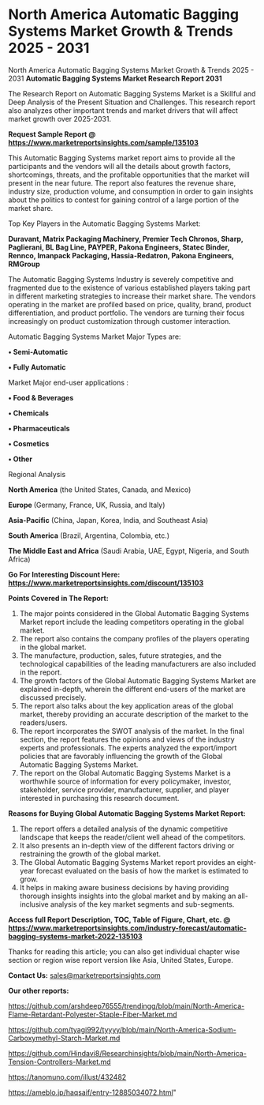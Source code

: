 # North America Automatic Bagging Systems Market Growth & Trends 2025 - 2031
 North America Automatic Bagging Systems Market Growth & Trends 2025 - 2031
<strong>Automatic Bagging Systems Market Research Report 2031</strong>

The Research Report on Automatic Bagging Systems Market is a Skillful and Deep Analysis of the Present Situation and Challenges. This research report also analyzes other important trends and market drivers that will affect market growth over 2025-2031.

<strong>Request Sample Report @ <a href=https://www.marketreportsinsights.com/sample/135103>https://www.marketreportsinsights.com/sample/135103</a></strong>

This Automatic Bagging Systems market report aims to provide all the participants and the vendors will all the details about growth factors, shortcomings, threats, and the profitable opportunities that the market will present in the near future. The report also features the revenue share, industry size, production volume, and consumption in order to gain insights about the politics to contest for gaining control of a large portion of the market share.

Top Key Players in the Automatic Bagging Systems Market:

<strong>Duravant, Matrix Packaging Machinery, Premier Tech Chronos, Sharp, Paglierani, BL Bag Line, PAYPER, Pakona Engineers, Statec Binder, Rennco, Imanpack Packaging, Hassia-Redatron, Pakona Engineers, RMGroup</strong>

The Automatic Bagging Systems Industry is severely competitive and fragmented due to the existence of various established players taking part in different marketing strategies to increase their market share. The vendors operating in the market are profiled based on price, quality, brand, product differentiation, and product portfolio. The vendors are turning their focus increasingly on product customization through customer interaction.

Automatic Bagging Systems Market Major Types are:

<strong>• Semi-Automatic

• Fully Automatic</strong>

Market Major end-user applications :

<strong>• Food & Beverages

• Chemicals

• Pharmaceuticals

• Cosmetics

• Other</strong>

Regional Analysis

</u><strong><b>North America</b></strong> (the United States, Canada, and Mexico)

<strong><b>Europe </b></strong>(Germany, France, UK, Russia, and Italy)

<strong><b>Asia-Pacific</b></strong> (China, Japan, Korea, India, and Southeast Asia)

<strong><b>South America</b></strong> (Brazil, Argentina, Colombia, etc.)

<strong><b>The Middle East and Africa</b></strong> (Saudi Arabia, UAE, Egypt, Nigeria, and South Africa)

<strong>Go For Interesting Discount Here: <a href=https://www.marketreportsinsights.com/discount/135103>https://www.marketreportsinsights.com/discount/135103</a></strong>

<strong>Points Covered in The Report:</strong>
<ol>
  <li>The major points considered in the Global Automatic Bagging Systems Market report include the leading competitors operating in the global market.</li>
  <li>The report also contains the company profiles of the players operating in the global market.</li>
  <li>The manufacture, production, sales, future strategies, and the technological capabilities of the leading manufacturers are also included in the report.</li>
  <li>The growth factors of the Global Automatic Bagging Systems Market are explained in-depth, wherein the different end-users of the market are discussed precisely.</li>
  <li>The report also talks about the key application areas of the global market, thereby providing an accurate description of the market to the readers/users.</li>
  <li>The report incorporates the SWOT analysis of the market. In the final section, the report features the opinions and views of the industry experts and professionals. The experts analyzed the export/import policies that are favorably influencing the growth of the Global Automatic Bagging Systems Market.</li>
  <li>The report on the Global Automatic Bagging Systems Market is a worthwhile source of information for every policymaker, investor, stakeholder, service provider, manufacturer, supplier, and player interested in purchasing this research document.</li>
</ol>
<strong>Reasons for Buying Global Automatic Bagging Systems Market Report:</strong>

<ol>
  <li>The report offers a detailed analysis of the dynamic competitive landscape that keeps the reader/client well ahead of the competitors.</li>
  <li>It also presents an in-depth view of the different factors driving or restraining the growth of the global market.</li>
  <li>The Global Automatic Bagging Systems Market report provides an eight-year forecast evaluated on the basis of how the market is estimated to grow.</li>
  <li>It helps in making aware business decisions by having providing thorough insights insights into the global market and by making an all-inclusive analysis of the key market segments and sub-segments.</li>
</ol>
<strong>Access full Report Description, TOC, Table of Figure, Chart, etc. @ <a href=https://www.marketreportsinsights.com/industry-forecast/automatic-bagging-systems-market-2022-135103>https://www.marketreportsinsights.com/industry-forecast/automatic-bagging-systems-market-2022-135103</a></strong>


Thanks for reading this article; you can also get individual chapter wise section or region wise report version like Asia, United States, Europe.

<strong>Contact Us:</strong>
sales@marketreportsinsights.com

<strong>Our other reports:</strong>

<a href=https://github.com/arshdeep76555/trendingg/blob/main/North-America-Flame-Retardant-Polyester-Staple-Fiber-Market.md>https://github.com/arshdeep76555/trendingg/blob/main/North-America-Flame-Retardant-Polyester-Staple-Fiber-Market.md</a>

<a href=https://github.com/tyagi992/tyyyy/blob/main/North-America-Sodium-Carboxymethyl-Starch-Market.md>https://github.com/tyagi992/tyyyy/blob/main/North-America-Sodium-Carboxymethyl-Starch-Market.md</a>

<a href=https://github.com/Hindavi8/Researchinsights/blob/main/North-America-Tension-Controllers-Market.md>https://github.com/Hindavi8/Researchinsights/blob/main/North-America-Tension-Controllers-Market.md</a>

<a href=https://tanomuno.com/illust/432482>https://tanomuno.com/illust/432482</a>

<a href=https://ameblo.jp/haqsaif/entry-12885034072.html>https://ameblo.jp/haqsaif/entry-12885034072.html</a>"
